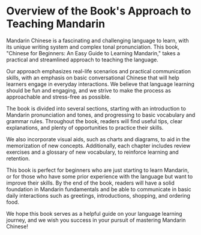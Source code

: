 Overview of the Book's Approach to Teaching Mandarin
==================================================================

Mandarin Chinese is a fascinating and challenging language to learn, with its unique writing system and complex tonal pronunciation. This book, "Chinese for Beginners: An Easy Guide to Learning Mandarin," takes a practical and streamlined approach to teaching the language.

Our approach emphasizes real-life scenarios and practical communication skills, with an emphasis on basic conversational Chinese that will help learners engage in everyday interactions. We believe that language learning should be fun and engaging, and we strive to make the process as approachable and stress-free as possible.

The book is divided into several sections, starting with an introduction to Mandarin pronunciation and tones, and progressing to basic vocabulary and grammar rules. Throughout the book, readers will find useful tips, clear explanations, and plenty of opportunities to practice their skills.

We also incorporate visual aids, such as charts and diagrams, to aid in the memorization of new concepts. Additionally, each chapter includes review exercises and a glossary of new vocabulary, to reinforce learning and retention.

This book is perfect for beginners who are just starting to learn Mandarin, or for those who have some prior experience with the language but want to improve their skills. By the end of the book, readers will have a solid foundation in Mandarin fundamentals and be able to communicate in basic daily interactions such as greetings, introductions, shopping, and ordering food.

We hope this book serves as a helpful guide on your language learning journey, and we wish you success in your pursuit of mastering Mandarin Chinese!
